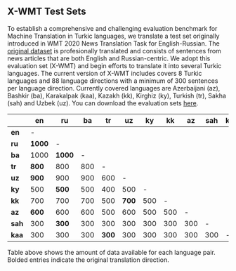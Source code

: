 ## X-WMT Test Sets

To establish a comprehensive and challenging evaluation benchmark for Machine Translation in Turkic languages, we translate a test set originally introduced in WMT 2020 News Translation Task for English-Russian. The [original dataset](https://www.statmt.org/wmt20/translation-task.html#download) is profesionally translated and consists of sentences from news articles that are both English and Russian-centric. We adopt this evaluation set (X-WMT) and begin efforts to translate it into several Turkic languages. The current version of X-WMT includes covers 8 Turkic languages and 88 language directions with a minimum of 300 sentences per language direction. Currently covered languages are Azerbaijani (az), Bashkir (ba), Karakalpak (kaa), Kazakh (kk), Kirghiz (ky), Turkish (tr), Sakha (sah) and Uzbek (uz). You can download the evaluation sets [here](https://github.com/turkic-interlingua/til-mt/tree/master/xwmt).

|     | **en**   | **ru**   | **ba**  | **tr**  | **uz**  | **ky**  | **kk**  | **az**  | **sah** | **kaa** |
|-----|------|------|-----|-----|-----|-----|-----|-----|-----|-----|
| **en**  | -    |      |     |     |     |     |     |     |     |     |
| **ru**  | **1000** | -    |     |     |     |     |     |     |     |     |
| **ba**  | 1000 | **1000** | -   |     |     |     |     |     |     |     |
| **tr**  | **800**  | 800  | 800 | -   |     |     |     |     |     |     |
| **uz**  | **900**  | 900  | 900 | 600 | -   |     |     |     |     |     |
| **ky**  | 500  | **500**  | 500 | 400 | 500 | -   |     |     |     |     |
| **kk**  | 700  | 700  | 700 | 500 | **700** | 500 | -   |     |     |     |
| **az**  | **600**  | 600  | 600 | 500 | 600 | 500 | 500 | -   |     |     |
| **sah** | 300  | **300**  | 300 | 300 | 300 | 300 | 300 | 300 | -   |     |
| **kaa** | 300  | 300  | 300 | **300** | 300 | 300 | 300 | 300 | 300 | -   |


Table above shows the amount of data available for each language pair. Bolded entries indicate the original translation direction. 